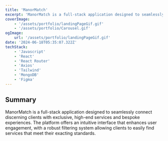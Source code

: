 ```yaml
---
title: 'ManorMatch'
excerpt: 'ManorMatch is a full-stack application designed to seamlessly connect discerning clients with exclusive, high-end services and bespoke experiences. The platform offers an intuitive interface that enhances user engagement, with a robust filtering system allowing clients to easily find services that meet their exacting standards.'
coverImage:
    - '/assets/portfolio/landingPageGif.gif'
    - '/assets/portfolio/Carousel.gif'
ogImage:
    url: '/assets/portfolio/landingPageGif.gif'
date: '2024-06-18T05:35:07.322Z'
techStack:
    - 'Javascript'
    - 'React'
    - 'React Router'
    - 'Axios'
    - 'Tailwind'
    - 'MongoDB'
    - 'Figma'
---
```


## Summary

ManorMatch is a full-stack application designed to seamlessly connect discerning clients with exclusive, high-end services and bespoke experiences. The platform offers an intuitive interface that enhances user engagement, with a robust filtering system allowing clients to easily find services that meet their exacting standards.
